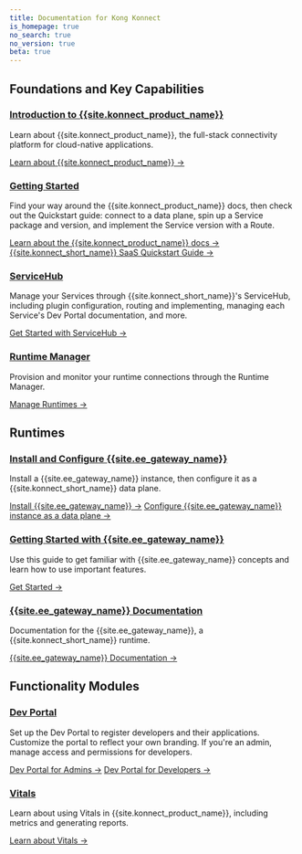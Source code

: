 ```yaml
---
title: Documentation for Kong Konnect
is_homepage: true
no_search: true
no_version: true
beta: true
---
```

<div class="docs-grid">

<h2 class="docs-grid-section-title">Foundations and Key Capabilities</h2>

  <div class="docs-grid-block">
    <h3><a href="/konnect/overview">Introduction to {{site.konnect_product_name}}</a></h3>
    <p>Learn about {{site.konnect_product_name}}, the full-stack connectivity
    platform for cloud-native applications.</p>
    <a href="/konnect/overview">Learn about {{site.konnect_product_name}} &rarr;</a>
  </div>

  <div class="docs-grid-block">
    <h3><a href="/konnect/using-konnect-docs">Getting Started</a></h3>
    <p>Find your way around the {{site.konnect_product_name}} docs, then check
    out the Quickstart guide: connect to a data plane, spin up a Service
    package and version, and implement the Service version with a Route. </p>
    <a href="/konnect/using-konnect-docs">Learn about the
    {{site.konnect_product_name}} docs &rarr;</a>
    <a href="/konnect/getting-started/configure-runtime">{{site.konnect_short_name}}
    SaaS Quickstart Guide &rarr;</a>
  </div>

  <div class="docs-grid-block">
    <h3><a href="/konnect/service-hub">ServiceHub</a></h3>
    <p>Manage your Services through {{site.konnect_short_name}}'s
    ServiceHub, including plugin configuration, routing and implementing,
    managing each Service's Dev Portal documentation, and more. </p>
    <a href="/konnect/service-hub">Get Started with
    ServiceHub &rarr;</a>
  </div>

  <div class="docs-grid-block">
    <h3><a href="/konnect/runtime-manager">Runtime Manager</a></h3>
    <p>Provision and monitor your runtime connections through the Runtime
    Manager.</p>
    <a href="/konnect/runtime-manager">Manage Runtimes &rarr;</a>
  </div>

<h2 class="docs-grid-section-title">Runtimes</h2>

  <div class="docs-grid-block">
    <h3><a href="/enterprise/latest/deployment/installation/overview">Install and Configure {{site.ee_gateway_name}}</a></h3>
    <p>Install a {{site.ee_gateway_name}} instance, then configure it as a {{site.konnect_short_name}} data plane.</p>
    <a href="/enterprise/latest/deployment/installation/overview">Install {{site.ee_gateway_name}} &rarr;</a>
    <a href="/enterprise/latest/deployment/hybrid-mode-setup">Configure {{site.ee_gateway_name}} instance as a data plane &rarr;</a>
  </div>

  <div class="docs-grid-block">
    <h3><a href="/getting-started-guide/latest/overview">Getting Started with {{site.ee_gateway_name}}</a></h3>
    <p>Use this guide to get familiar with {{site.ee_gateway_name}} concepts and learn how to use important features.</p>
    <a href="/getting-started-guide/latest/overview">Get Started &rarr;</a>
  </div>

  <div class="docs-grid-block">
    <h3><a href="/enterprise/latest">{{site.ee_gateway_name}} Documentation</a></h3>
    <p>Documentation for the {{site.ee_gateway_name}}, a {{site.konnect_short_name}} runtime.</p>
    <a href="/enterprise/latest">{{site.ee_gateway_name}} Documentation &rarr;</a>
  </div>

<h2 class="docs-grid-section-title">Functionality Modules</h2>

  <div class="docs-grid-block">
    <h3><a href="/konnect/dev-portal">Dev Portal</a></h3>
    <p>Set up the Dev Portal to register developers and their applications.
    Customize the portal to reflect your own branding. If you're
    an admin, manage access and permissions for developers. </p>
    <a href="/konnect/dev-portal/administrators/app-registration/manage-app-connections/">Dev Portal for Admins &rarr;</a>
    <a href="/konnect/dev-portal/developers/dev-reg/">Dev Portal for Developers &rarr;</a>
  </div>

  <div class="docs-grid-block">
    <h3><a href="/konnect/vitals">Vitals</a></h3>
    <p>Learn about using Vitals in {{site.konnect_product_name}}, including
    metrics and generating reports. </p>
    <a href="/konnect/vitals">Learn about Vitals &rarr;</a>
  </div>

</div>
